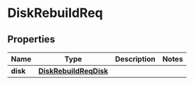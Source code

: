 # DiskRebuildReq

## Properties
Name | Type | Description | Notes
------------ | ------------- | ------------- | -------------
**disk** | [**DiskRebuildReqDisk**](DiskRebuildReqDisk.md) |  | 
